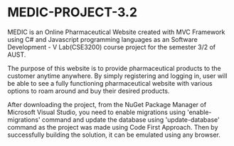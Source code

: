# MEDIC-PROJECT-3.2
MEDIC is an Online Pharmaceutical Website created with MVC Framework using C# and Javascript programming languages as an Software Development - V Lab(CSE3200) course project for the semester 3/2 of AUST.

The purpose of this website is to provide pharmaceutical products to the customer anytime anywhere. By simply registering and logging in, user will be able to see a fully functioning pharmaceutical website with various options to roam around and buy their desired products.

After downloading the project, from the NuGet Package Manager of Microsoft Visual Studio, you need to enable migrations using 'enable-migrations' command and update  the database using 'update-database' command as the project was made using Code First Approach. Then by successfully building the solution, it can be emulated using any browser.
